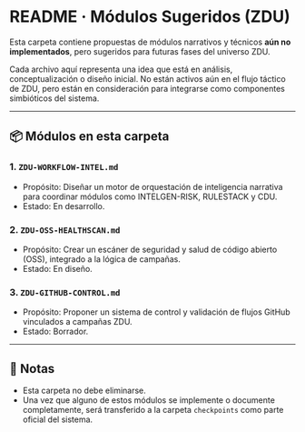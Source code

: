 # README · Módulos Sugeridos (ZDU)

Esta carpeta contiene propuestas de módulos narrativos y técnicos **aún no implementados**, pero sugeridos para futuras fases del universo ZDU.

Cada archivo aquí representa una idea que está en análisis, conceptualización o diseño inicial. No están activos aún en el flujo táctico de ZDU, pero están en consideración para integrarse como componentes simbióticos del sistema.

---

## 📦 Módulos en esta carpeta

### 1. `ZDU-WORKFLOW-INTEL.md`
- Propósito: Diseñar un motor de orquestación de inteligencia narrativa para coordinar módulos como INTELGEN-RISK, RULESTACK y CDU.
- Estado: En desarrollo.

### 2. `ZDU-OSS-HEALTHSCAN.md`
- Propósito: Crear un escáner de seguridad y salud de código abierto (OSS), integrado a la lógica de campañas.
- Estado: En diseño.

### 3. `ZDU-GITHUB-CONTROL.md`
- Propósito: Proponer un sistema de control y validación de flujos GitHub vinculados a campañas ZDU.
- Estado: Borrador.

---

## 📌 Notas

- Esta carpeta no debe eliminarse.
- Una vez que alguno de estos módulos se implemente o documente completamente, será transferido a la carpeta `checkpoints` como parte oficial del sistema.

